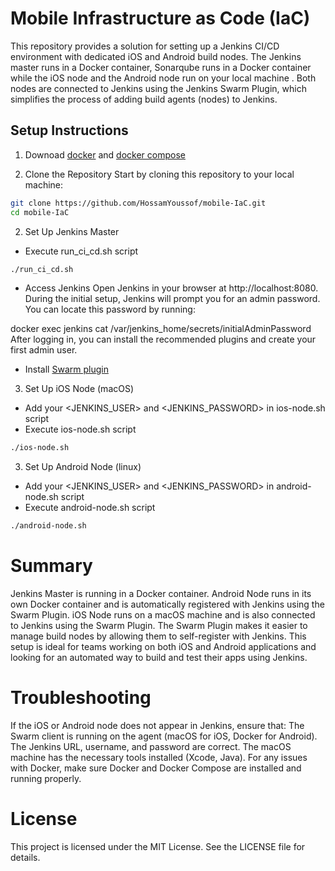 # Mobile Infrastructure as Code (IaC)
This repository provides a solution for setting up a Jenkins CI/CD environment with dedicated iOS and Android build nodes. The Jenkins master runs in a Docker container, Sonarqube runs in a Docker container while the iOS node and the Android node run on your local machine . Both nodes are connected to Jenkins using the Jenkins Swarm Plugin, which simplifies the process of adding build agents (nodes) to Jenkins.

## Setup Instructions
1. Downoad [docker](https://www.docker.com/products/docker-desktop/) and [docker compose](https://docs.docker.com/compose/install/)

2. Clone the Repository
Start by cloning this repository to your local machine:

```sh
git clone https://github.com/HossamYoussof/mobile-IaC.git
cd mobile-IaC
```

2. Set Up Jenkins Master
- Execute run_ci_cd.sh script

```sh
./run_ci_cd.sh
```

- Access Jenkins
Open Jenkins in your browser at http://localhost:8080.
During the initial setup, Jenkins will prompt you for an admin password. You can locate this password by running:

docker exec jenkins cat /var/jenkins_home/secrets/initialAdminPassword
After logging in, you can install the recommended plugins and create your first admin user.

- Install [Swarm plugin](https://plugins.jenkins.io/swarm/)

3. Set Up iOS Node (macOS)
- Add your <JENKINS_USER> and <JENKINS_PASSWORD> in ios-node.sh script
- Execute ios-node.sh script

```sh
./ios-node.sh
```

3. Set Up Android Node (linux)
- Add your <JENKINS_USER> and <JENKINS_PASSWORD> in android-node.sh script
- Execute android-node.sh script

```sh
./android-node.sh
```

# Summary
Jenkins Master is running in a Docker container.
Android Node runs in its own Docker container and is automatically registered with Jenkins using the Swarm Plugin.
iOS Node runs on a macOS machine and is also connected to Jenkins using the Swarm Plugin.
The Swarm Plugin makes it easier to manage build nodes by allowing them to self-register with Jenkins.
This setup is ideal for teams working on both iOS and Android applications and looking for an automated way to build and test their apps using Jenkins.

# Troubleshooting
If the iOS or Android node does not appear in Jenkins, ensure that:
The Swarm client is running on the agent (macOS for iOS, Docker for Android).
The Jenkins URL, username, and password are correct.
The macOS machine has the necessary tools installed (Xcode, Java).
For any issues with Docker, make sure Docker and Docker Compose are installed and running properly.

# License
This project is licensed under the MIT License. See the LICENSE file for details.